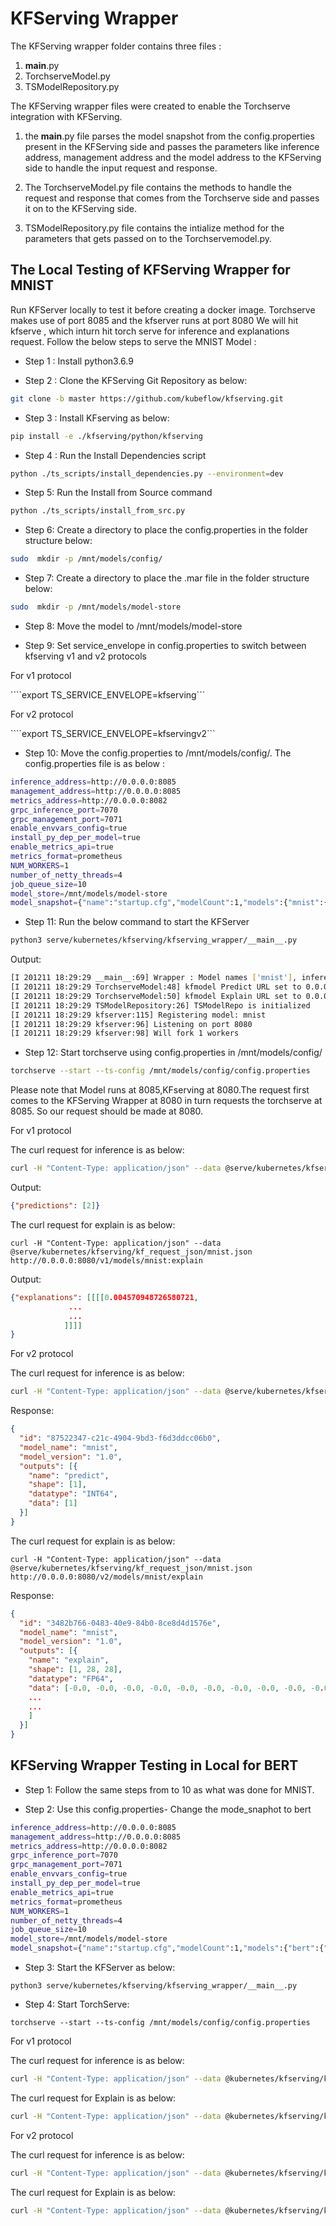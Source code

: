 # KFServing Wrapper

The KFServing wrapper folder contains three files :

1) __main__.py
2) TorchserveModel.py
3) TSModelRepository.py

The KFServing wrapper files were created to enable the Torchserve integration with KFServing. 

1) the __main__.py file parses the model snapshot from the config.properties present in the KFServing side and passes the parameters like inference address, management address and the model address to the KFServing side to handle the input request and response. 


2) The TorchserveModel.py file contains the methods to handle the request and response that comes from the Torchserve side and passes it on to the KFServing side.

3) TSModelRepository.py file contains the intialize method for the parameters that gets passed on to the Torchservemodel.py. 

## The Local Testing of KFServing Wrapper for MNIST

Run KFServer locally to test it before creating a docker image. 
Torchserve makes use of port 8085 and the kfserver runs at port 8080
We will hit kfserve , which inturn hit torch serve for inference and explanations request. 
Follow the below steps to serve the MNIST Model :

* Step 1 : Install python3.6.9

* Step 2 : Clone the KFServing Git Repository as below:
```bash
git clone -b master https://github.com/kubeflow/kfserving.git
```

* Step 3 : Install KFserving as below:
```bash
pip install -e ./kfserving/python/kfserving
```

* Step 4 :  Run the Install Dependencies script 
```bash
python ./ts_scripts/install_dependencies.py --environment=dev
```

* Step 5: Run the Install from Source command
```bash
python ./ts_scripts/install_from_src.py
```

* Step 6: Create a directory to place the config.properties in the folder structure below:
```bash
sudo  mkdir -p /mnt/models/config/
```

* Step 7:  Create a directory to place the .mar file in the folder structure below:
```bash
sudo  mkdir -p /mnt/models/model-store
```

* Step 8: Move the model to /mnt/models/model-store

* Step 9: Set service_envelope in config.properties to switch between kfserving v1 and v2 protocols

For v1 protocol

````export TS_SERVICE_ENVELOPE=kfserving```

For v2 protocol

````export TS_SERVICE_ENVELOPE=kfservingv2```

* Step 10: Move the config.properties to /mnt/models/config/.
The config.properties file is as below :
```bash
inference_address=http://0.0.0.0:8085
management_address=http://0.0.0.0:8085
metrics_address=http://0.0.0.0:8082
grpc_inference_port=7070
grpc_management_port=7071
enable_envvars_config=true
install_py_dep_per_model=true
enable_metrics_api=true
metrics_format=prometheus
NUM_WORKERS=1
number_of_netty_threads=4
job_queue_size=10
model_store=/mnt/models/model-store
model_snapshot={"name":"startup.cfg","modelCount":1,"models":{"mnist":{"1.0":{"defaultVersion":true,"marName":"mnist.mar","minWorkers":1,"maxWorkers":5,"batchSize":5,"maxBatchDelay":200,"responseTimeout":60}}}}
```

* Step 11: Run the below command to start the KFServer
```bash
python3 serve/kubernetes/kfserving/kfserving_wrapper/__main__.py
```

Output:
```bash
[I 201211 18:29:29 __main__:69] Wrapper : Model names ['mnist'], inference address http//0.0.0.0:8085, management address http://0.0.0.0:8085, model store /mnt/models/model-store
[I 201211 18:29:29 TorchserveModel:48] kfmodel Predict URL set to 0.0.0.0:8085
[I 201211 18:29:29 TorchserveModel:50] kfmodel Explain URL set to 0.0.0.0:8085
[I 201211 18:29:29 TSModelRepository:26] TSModelRepo is initialized
[I 201211 18:29:29 kfserver:115] Registering model: mnist
[I 201211 18:29:29 kfserver:96] Listening on port 8080
[I 201211 18:29:29 kfserver:98] Will fork 1 workers
```


* Step 12: Start torchserve using config.properties in /mnt/models/config/
```bash
torchserve --start --ts-config /mnt/models/config/config.properties
```
Please note that Model runs at 8085,KFserving at 8080.The request first comes to the KFServing Wrapper at 8080 in turn requests the torchserve at 8085. So our request should be made at 8080.


For v1 protocol

The curl request for inference is as below:
```bash
curl -H "Content-Type: application/json" --data @serve/kubernetes/kfserving/kf_request_json/mnist.json http://0.0.0.0:8080/v1/models/mnist:predict
```
Output:
```json
{"predictions": [2]}
```

The curl request for explain is as below:
```
curl -H "Content-Type: application/json" --data @serve/kubernetes/kfserving/kf_request_json/mnist.json http://0.0.0.0:8080/v1/models/mnist:explain
```
Output:
```json
{"explanations": [[[[0.004570948726580721,
             ...
             ...
            ]]]]
}
```

For v2 protocol

The curl request for inference is as below:

```bash
curl -H "Content-Type: application/json" --data @serve/kubernetes/kfserving/kf_request_json/mnist_v2.json http://0.0.0.0:8080/v2/models/mnist/infer
```

Response:

```json
{
  "id": "87522347-c21c-4904-9bd3-f6d3ddcc06b0",
  "model_name": "mnist",
  "model_version": "1.0",
  "outputs": [{
    "name": "predict",
    "shape": [1],
    "datatype": "INT64",
    "data": [1]
  }]
}
```

The curl request for explain is as below:

```
curl -H "Content-Type: application/json" --data @serve/kubernetes/kfserving/kf_request_json/mnist.json http://0.0.0.0:8080/v2/models/mnist/explain
```

Response:

```json
{
  "id": "3482b766-0483-40e9-84b0-8ce8d4d1576e",
  "model_name": "mnist",
  "model_version": "1.0",
  "outputs": [{
    "name": "explain",
    "shape": [1, 28, 28],
    "datatype": "FP64",
    "data": [-0.0, -0.0, -0.0, -0.0, -0.0, -0.0, -0.0, -0.0, -0.0, -0.0, -0.0, -0.0, -0.0, -0.0, -0.0, -0.0, 0.0, -0.0, -0.0, 0.0, -0.0, 0.0
    ...
    ...
    ]
  }]
}
```
## KFServing Wrapper Testing in Local for BERT

* Step 1: Follow the same steps from to 10 as what was done for MNIST.

* Step 2: Use this config.properties- Change the mode_snaphot to bert
```bash
inference_address=http://0.0.0.0:8085
management_address=http://0.0.0.0:8085
metrics_address=http://0.0.0.0:8082
grpc_inference_port=7070
grpc_management_port=7071
enable_envvars_config=true
install_py_dep_per_model=true
enable_metrics_api=true
metrics_format=prometheus
NUM_WORKERS=1
number_of_netty_threads=4
job_queue_size=10
model_store=/mnt/models/model-store
model_snapshot={"name":"startup.cfg","modelCount":1,"models":{"bert":{"1.0":{"defaultVersion":true,"marName":"bert.mar","minWorkers":1,"maxWorkers":5,"batchSize":5,"maxBatchDelay":200,"responseTimeout":60}}}}
```

* Step 3: Start the KFServer as below:
```
python3 serve/kubernetes/kfserving/kfserving_wrapper/__main__.py 
```
* Step 4: Start TorchServe:
```
torchserve --start --ts-config /mnt/models/config/config.properties
```

For v1 protocol

The curl request for inference is as below:

```bash
curl -H "Content-Type: application/json" --data @kubernetes/kfserving/kf_request_json/bert.json http://0.0.0.0:8080/v1/models/bert:predict
```

The curl request for Explain is as below:

```bash
curl -H "Content-Type: application/json" --data @kubernetes/kfserving/kf_request_json/bert.json http://0.0.0.0:8080/v1/models/bert:explain
```

For v2 protocol

The curl request for inference is as below:

```bash
curl -H "Content-Type: application/json" --data @kubernetes/kfserving/kf_request_json/bert.json http://0.0.0.0:8080/v2/models/bert/infer
```

The curl request for Explain is as below:

```bash
curl -H "Content-Type: application/json" --data @kubernetes/kfserving/kf_request_json/bert.json http://0.0.0.0:8080/v2/models/bert/explain
```